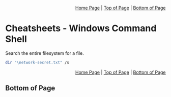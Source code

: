 <p align="right">
  <a href="/README.md">Home Page</a> |
  <a href="/CheatSheets/metawork_windows_command_shell.md">Top of Page</a> |
  <a href="/CheatSheets/metawork_windows_command_shell.md#bottom-of-page">Bottom of Page</a>
</p>

# Cheatsheets - Windows Command Shell
Search the entire filesystem for a file. 
```bash
dir "\network-secret.txt" /s
```

<p align="right">
  <a href="/README.md">Home Page</a> |
  <a href="/CheatSheets/metawork_windows_command_shell.md">Top of Page</a> |
  <a href="/CheatSheets/metawork_windows_command_shell.md#bottom-of-page">Bottom of Page</a>
</p>

## Bottom of Page
